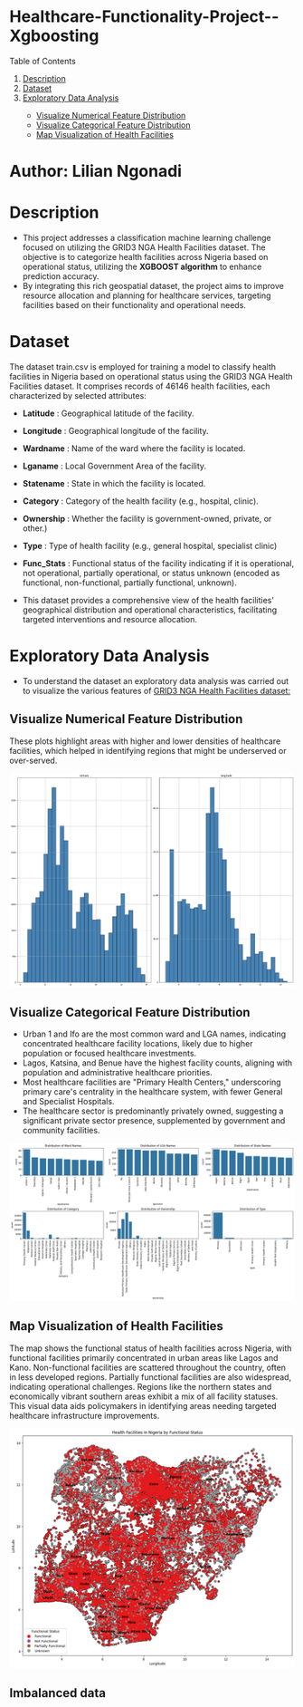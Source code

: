 # Healthcare-Functionality-Project--Xgboosting
<!-- About The Project -->

<a name="readme-top"></a>

<!-- TABLE OF CONTENTS -->


<summary>Table of Contents</summary>
<ol>
  <li><a href="#description">Description</a></li>
  <li><a href="#dataset">Dataset</a></li>
     <li><a href="#exploratory-data-analysis">Exploratory Data Analysis</a></li>
    <ul>
      <li><a href="#visualize-numerical-feature-distribution">Visualize Numerical Feature Distribution</a></li>
      <li><a href="#visualize-categorical-feature-distribution">Visualize Categorical Feature Distribution</a></li>
      <li><a href="map-visualization-of-health-facilities">Map Visualization of Health Facilities</a></li>     
    </ul>
  </li>
  </li>
</ol>


# Author: Lilian Ngonadi

# Description

- This project addresses a classification machine learning challenge focused on utilizing the GRID3 NGA Health Facilities dataset. The objective is to categorize health facilities across Nigeria based on operational status, utilizing the **XGBOOST algorithm** to enhance prediction accuracy.
- By integrating this rich geospatial dataset, the project aims to improve resource allocation and planning for healthcare services, targeting facilities based on their functionality and operational needs.

# Dataset

The dataset train.csv is employed for training a model to classify health facilities in Nigeria based on operational status using the GRID3 NGA Health Facilities dataset. It comprises records of 46146 health facilities, each characterized by selected attributes:
- **Latitude** : Geographical latitude of the facility.
- **Longitude** : Geographical longitude of the facility.
- **Wardname** : Name of the ward where the facility is located.
- **Lganame** : Local Government Area of the facility.
- **Statename** : State in which the facility is located.
- **Category** : Category of the health facility (e.g., hospital, clinic).
- **Ownership** : Whether the facility is government-owned, private, or other.)
- **Type** : Type of health facility (e.g., general hospital, specialist clinic)
- **Func_Stats** : Functional status of the facility indicating if it is operational, not operational, partially operational, or status unknown (encoded as functional, non-functional, partially functional, unknown).

- This dataset provides a comprehensive view of the health facilities' geographical distribution and operational characteristics, facilitating targeted interventions and resource allocation.

# Exploratory Data Analysis
* To understand the dataset an exploratory data analysis was carried out to visualize the various features of [GRID3 NGA Health Facilities dataset:](https://data.grid3.org/datasets/1b358b47e41244cbaaccb640d9a4bfc9_0/about)

## Visualize Numerical Feature Distribution

These plots highlight areas with higher and lower densities of healthcare facilities, which helped in identifying regions that might be underserved or over-served.

![Numerical features](Numericalfeatures.png "Numerical features")

## Visualize Categorical Feature Distribution

- Urban 1 and Ifo are the most common ward and LGA names, indicating concentrated healthcare facility locations, likely due to higher population or focused healthcare investments.
- Lagos, Katsina, and Benue have the highest facility counts, aligning with population and administrative healthcare priorities.
- Most healthcare facilities are "Primary Health Centers," underscoring primary care's centrality in the healthcare system, with fewer General and Specialist Hospitals.
- The healthcare sector is predominantly privately owned, suggesting a significant private sector presence, supplemented by government and community facilities.
  
![categorical features](categoricalfeatures.png "Categorical features")

## Map Visualization of Health Facilities
The map shows the functional status of health facilities across Nigeria, with functional facilities primarily concentrated in urban areas like Lagos and Kano. Non-functional facilities are scattered throughout the country, often in less developed regions. Partially functional facilities are also widespread, indicating operational challenges. Regions like the northern states and economically vibrant southern areas exhibit a mix of all facility statuses. This visual data aids policymakers in identifying areas needing targeted healthcare infrastructure improvements.

![output Photo](output.png "Nigerian Functionality Map")

## Imbalanced data



